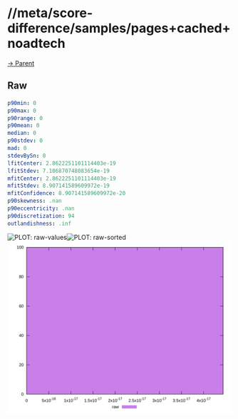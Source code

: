 
# //meta/score-difference/samples/pages+cached+noadtech

[→ Parent](../..)


## Raw


```yaml
p90min: 0
p90max: 0
p90range: 0
p90mean: 0
median: 0
p90stdev: 0
mad: 0
stdevBySn: 0
lfitCenter: 2.8622251101114403e-19
lfitStdev: 7.106870748083654e-19
mfitCenter: 2.8622251101114403e-19
mfitStdev: 8.907141589609972e-19
mfitConfidence: 8.907141589609972e-20
p90skewness: .nan
p90eccentricity: .nan
p90discretization: 94
outlandishness: .inf

```

![PLOT: raw-values](./raw/values.svg)![PLOT: raw-sorted](./raw/sorted.svg)![PLOT: raw-histogram](./raw/histogram.svg)